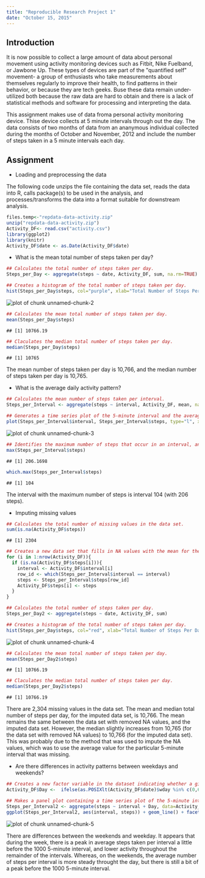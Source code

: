 ```yaml
---
title: "Reproducible Research Project 1"
date: "October 15, 2015"
---
```


## Introduction

It is now possible to collect a large amount of data about personal movement using activity monitoring devices such as Fitbit, Nike Fuelband, or Jawbone Up. These types of devices are part of the "quantified self" movement- a group of enthusiasts who take measurements about themselves regularly to improve their health, to find patterns in their behavior, or because they are tech geeks. Buse these data remain under-utilized both because the raw data are hard to obtain and there is a lack of statistical methods and software for processing and interpreting the data.

This assignment makes use of data froma personal activity monitoring device. Thise device collects at 5 minute intervals through out the day. The data consists of two months of data from an ananymous individual collected during the months of October and November, 2012 and include the number of steps taken in a 5 minute intervals each day.

## Assignment

* Loading and preprocessing the data

The following code unzips the file containing the data set, reads the data into R, calls package(s) to be used in the analysis, and processes/transforms the data into a format suitable for downstream analysis.


```r
files.temp<-"repdata-data-activity.zip"
unzip("repdata-data-activity.zip")
Activity_DF<- read.csv("activity.csv")
library(ggplot2)
library(knitr)
Activity_DF$date <- as.Date(Activity_DF$date)
```

* What is the mean total number of steps taken per day?


```r
## Calculates the total number of steps taken per day.
Steps_per_Day <- aggregate(steps ~ date, Activity_DF, sum, na.rm=TRUE)

## Creates a histogram of the total number of steps taken per day.
hist(Steps_per_Day$steps, col="purple", xlab="Total Number of Steps Per Day", main="Histogram of Total Number of Steps Per Day")
```

![plot of chunk unnamed-chunk-2](figure/unnamed-chunk-2-1.png) 

```r
## Calculates the mean total number of steps taken per day.
mean(Steps_per_Day$steps)
```

```
## [1] 10766.19
```

```r
## Claculates the median total number of steps taken per day.
median(Steps_per_Day$steps)
```

```
## [1] 10765
```

The mean number of steps taken per day is 10,766, and the median number of steps taken per day is 10,765.

* What is the average daily activity pattern?


```r
## Calculates the mean number of steps taken per interval.
Steps_per_Interval <- aggregate(steps ~ interval, Activity_DF, mean, na.rm=TRUE)

## Generates a time series plot of the 5-minute interval and the average number of steps taken, averaged across all days
plot(Steps_per_Interval$interval, Steps_per_Interval$steps, type="l", xlab="5-minute Interval", ylab="Average Number of Steps", main="Average Number of Steps per 5-minute Interval")
```

![plot of chunk unnamed-chunk-3](figure/unnamed-chunk-3-1.png) 

```r
## Identifies the maximum number of steps that occur in an interval, and the corresponding interval.
max(Steps_per_Interval$steps)
```

```
## [1] 206.1698
```

```r
which.max(Steps_per_Interval$steps)
```

```
## [1] 104
```

The interval with the maximum number of steps is interval 104 (with 206 steps).

* Imputing missing values


```r
## Calculates the total number of missing values in the data set.
sum(is.na(Activity_DF$steps))
```

```
## [1] 2304
```

```r
## Creates a new data set that fills in NA values with the mean for the corresponding 5-minute interval.
for (i in 1:nrow(Activity_DF)){
  if (is.na(Activity_DF$steps[i])){
    interval <- Activity_DF$interval[i]
    row_id <- which(Steps_per_Interval$interval == interval)
    steps <- Steps_per_Interval$steps[row_id]
    Activity_DF$steps[i] <- steps
  }
}

## Calculates the total number of steps taken per day.
Steps_per_Day2 <- aggregate(steps ~ date, Activity_DF, sum)

## Creates a histogram of the total number of steps taken per day.
hist(Steps_per_Day$steps, col="red", xlab="Total Number of Steps Per Day", main="Histogram of Total Number of Steps Per Day (Imputed Data Set)")
```

![plot of chunk unnamed-chunk-4](figure/unnamed-chunk-4-1.png) 

```r
## Calculates the mean total number of steps taken per day.
mean(Steps_per_Day2$steps)
```

```
## [1] 10766.19
```

```r
## Claculates the median total number of steps taken per day.
median(Steps_per_Day2$steps)
```

```
## [1] 10766.19
```

There are 2,304 missing values in the data set. The mean and median total number of steps per day, for the imputed data set, is 10,766. The mean remains the same between the data set with removed NA values, and the imputed data set. However, the median slightly increases from 10,765 (for the data set with removed NA values) to 10,766 (for the imputed data set). This was probably due to the method that was used to impute the NA values, which was to use the average value for the particular 5-minute interval that was missing.

* Are there differences in activity patterns between weekdays and weekends?


```r
## Creates a new factor variable in the dataset indicating whether a given date is a weekday or a weekend day.
Activity_DF$Day <-  ifelse(as.POSIXlt(Activity_DF$date)$wday %in% c(0,6), 'Weekend', 'Weekday')

## Makes a panel plot containing a time series plot of the 5-minute interval and the average number of steps taken, averaged across all weekday days or weekend days.
Steps_per_Interval2 <- aggregate(steps ~ interval + Day, data=Activity_DF, mean)
ggplot(Steps_per_Interval2, aes(interval, steps)) + geom_line() + facet_grid(Day ~ .) + xlab("5-minute interval") + ylab("Average Number of Steps")
```

![plot of chunk unnamed-chunk-5](figure/unnamed-chunk-5-1.png) 

There are differences between the weekends and weekday. It appears that during the week, there is a peak in average steps taken per interval a little before the 1000 5-minute interval, and lower activity throughout the remainder of the intervals. Whereas, on the weekends, the average number of steps per interval is more steady throught the day, but there is still a bit of a peak before the 1000 5-minute interval.
